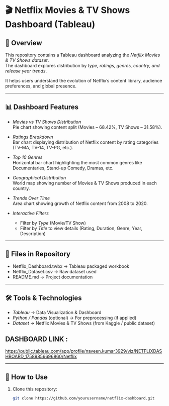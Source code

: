 # 🎬 Netflix Movies & TV Shows Dashboard (Tableau)

## 📌 Overview
This repository contains a Tableau dashboard analyzing the *Netflix Movies & TV Shows dataset*.  
The dashboard explores distribution by *type, ratings, genres, country, and release year trends*.  

It helps users understand the evolution of Netflix’s content library, audience preferences, and global presence.

---

## 📊 Dashboard Features
- *Movies vs TV Shows Distribution*  
  Pie chart showing content split (Movies – 68.42%, TV Shows – 31.58%).

- *Ratings Breakdown*  
  Bar chart displaying distribution of Netflix content by rating categories (TV-MA, TV-14, TV-PG, etc.).

- *Top 10 Genres*  
  Horizontal bar chart highlighting the most common genres like Documentaries, Stand-up Comedy, Dramas, etc.

- *Geographical Distribution*  
  World map showing number of Movies & TV Shows produced in each country.

- *Trends Over Time*  
  Area chart showing growth of Netflix content from 2008 to 2020.

- *Interactive Filters*  
  - Filter by *Type* (Movie/TV Show)  
  - Filter by *Title* to view details (Rating, Duration, Genre, Year, Description)

---

## 📂 Files in Repository
- Netflix_Dashboard.twbx → Tableau packaged workbook  
- Netflix_Dataset.csv → Raw dataset used  
- README.md → Project documentation  

---

## 🛠 Tools & Technologies
- *Tableau* → Data Visualization & Dashboard  
- *Python / Pandas* (optional) → For preprocessing (if applied)  
- *Dataset* → Netflix Movies & TV Shows (from Kaggle / public dataset)

## DASHBOARD LINK : 
https://public.tableau.com/app/profile/naveen.kumar3929/viz/NETFLIXDASHBOARD_17589856696860/Netflix

---

## 🚀 How to Use
1. Clone this repository:  
   ```bash
   git clone https://github.com/yourusername/netflix-dashboard.git
